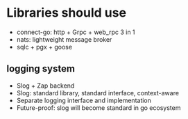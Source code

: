 # Libraries should use

- connect-go: http + Grpc + web_rpc 3 in 1
- nats: lightweight message broker
- sqlc + pgx + goose

## logging system

- Slog + Zap backend
- Slog: standard library, standard interface, context-aware
- Separate logging interface and implementation
- Future-proof: slog will become standard in go ecosystem
